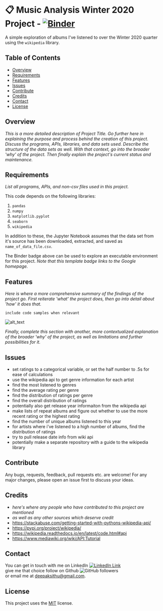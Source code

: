 # :clipboard: Music Analysis Winter 2020 Project -  [![Binder](https://mybinder.org/badge_logo.svg)](https://www.google.com)
A simple exploration of albums I've listened to over the Winter 2020 quarter using the `wikipedia` library.

## Table of Contents
- [Overview](#overview)
- [Requirements](#requirements) 
- [Features](#features)
- [Issues](#issues) 
- [Contribute](#contribute) 
- [Credits](#credits)
- [Contact](#contact)
- [License](#license)


## Overview
_This is a more detailed description of Project Title. Go further here in explaining the purpose and process behind the creation of this project. Discuss the programs, APIs, libraries, and data sets used. Describe the structure of the data sets as well. With that context, go into the broader 'why' of the project. Then finally explain the project's current status and maintenance._

## Requirements
_List all programs, APIs, and non-csv files used in this project._

This code depends on the following libraries:
1. `pandas`
2. `numpy`
3. `matplotlib.pyplot`
4. `seaborn`
5. `wikipedia`

In addition to these, the Jupyter Notebook assumes that the data set from it's source has been downloaded, extracted, and saved as `name_of_data_file.csv`.

The Binder badge above can be used to explore an executable environment for this project. _Note that this template badge links to the Google homepage._

## Features
_Here is where a more comprehensive summary of the findings of the project go. First reiterate 'what' the project does, then go into detail about 'how' it does that._
```
include code samples when relevant
```
![alt_text](/Annotation105829.png?raw=true "and images/screenshots")

_Finally, complete this section with another, more contextualized explanation of the broader 'why' of the project, as well as limitations and further possibilities for it._

## Issues
- set ratings to a categorical variable, or set the half number to .5s for ease of calculations
- use the wikipedia api to get genre information for each artist
- find the most listened to genres
- find the average rating per genre
- find the distribution of ratings per genre
- find the overall distribution of ratings
- potentially also get release year informaiton from the wikipedia api
- make lists of repeat albums and figure out whether to use the more recent rating or the highest rating
- find the number of unique albums listened to this year
- for artists where i've listened to a high number of albums, find the distribution of ratings
- try to pull release date info from wiki api
- potentially make a separate repository with a guide to the wikipedia library

## Contribute
Any bugs, requests, feedback, pull requests etc. are welcome! For any major changes, please open an issue first to discuss your ideas.

## Credits
- _here's where any people who have contributed to this project are mentioned_
- _as well as any other sources which deserve credit_
- https://stackabuse.com/getting-started-with-pythons-wikipedia-api/
- https://pypi.org/project/wikipedia/
- https://wikipedia.readthedocs.io/en/latest/code.html#api
- https://www.mediawiki.org/wiki/API:Tutorial

## Contact
You can get in touch with me on LinkedIn [![LinkedIn Link](https://img.shields.io/badge/Connect-deepaksithu-blue.svg?logo=linkedin&longCache=true&style=social&label=Connect
)](https://www.linkedin.com/in/deepaksithu) <br>
give me that choice follow on Github      ![GitHub followers](https://img.shields.io/github/followers/deepaksithu?style=social)<br>
or email me at deepaksithu@gmail.com.

## License
This project uses the [MIT](https://choosealicense.com/licenses/mit/) license. 
